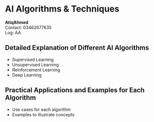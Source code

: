 # AI Algorithms & Techniques

**AtiqAhmed**  
Contact: 03462677635  
Log: AA

## Detailed Explanation of Different AI Algorithms
- Supervised Learning
- Unsupervised Learning
- Reinforcement Learning
- Deep Learning

## Practical Applications and Examples for Each Algorithm
- Use cases for each algorithm
- Examples to illustrate concepts
